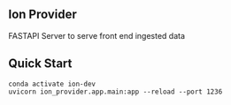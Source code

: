 ## Ion Provider

FASTAPI Server to serve front end ingested data

## Quick Start

```
conda activate ion-dev
uvicorn ion_provider.app.main:app --reload --port 1236
```

